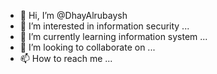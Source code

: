 - 👋 Hi, I’m @DhayAlrubaysh
- 👀 I’m interested in information security   ...
- 🌱 I’m currently learning information system ...
- 💞️ I’m looking to collaborate on ...
- 📫 How to reach me ...

<!---
DhayAlrubaysh/DhayAlrubaysh is a ✨ special ✨ repository because its `README.md` (this file) appears on your GitHub profile.
You can click the Preview link to take a look at your changes.
--->
